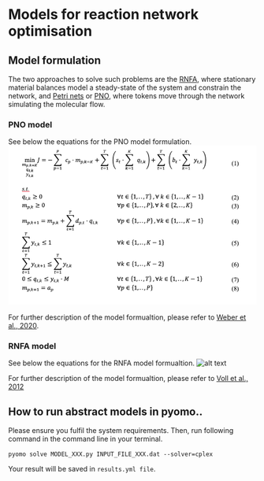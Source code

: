 # Models for reaction network optimisation

## Model formulation 

The two approaches to solve such problems are the [RNFA], where stationary material balances model a steady-state of the system and constrain the network, and [Petri nets] or [PNO], where tokens move through the network simulating the molecular flow.

### PNO model 
See below the equations for the PNO model formulation.
![alt text][PNO_model]  


For further description of the model formualtion, please refer to [Weber et al., 2020](https://pubs.rsc.org/en/content/articlehtml/2019/re/c9re00213h).

### RNFA model 
See below the equations for the RNFA model formualtion. 
![alt text][RNFA_model]  

For further description of the model formualtion, please refer to [Voll et al., 2012](https://aiche.onlinelibrary.wiley.com/doi/full/10.1002/aic.12704)


## How to run abstract models in pyomo..

Please ensure you fulfil the system requirements. Then, run following command in the command line in your terminal.

```
pyomo solve MODEL_XXX.py INPUT_FILE_XXX.dat --solver=cplex 
```
Your result will be saved in ```results.yml file```. 



[logo]: https://github.com/Jana-Marie-Weber/Reaction_net_opt/blob/master/Reaction_systrem_circular.png "Logo Title Text 2"
[RNFA]: https://onlinelibrary.wiley.com/doi/abs/10.1002/aic.12704
[Petri nets]: https://onlinelibrary.wiley.com/doi/pdf/10.1002/minf.201000086
[PNO]: https://reader.elsevier.com/reader/sd/pii/009813549185029T?token=61AEF084C496C3044C2E9ECB56EB3427EAE8E2C8EB132172843F3839F376CB3B453833256C5EB9CB15501FC7A6031BB7
[models]:
https://github.com/Jana-Marie-Weber/Reaction_net_opt/tree/master/models
[case_study]:
https://github.com/Jana-Marie-Weber/Reaction_net_opt/tree/master/case_study
[PNO_model]:  https://github.com/Jana-Marie-Weber/Reaction_net_opt/blob/master/models/PNO_model_formulation.png 
[RNFA_model]:  
https://github.com/Jana-Marie-Weber/Reaction_net_opt/blob/master/models/RNFA_model_formulation.png 
